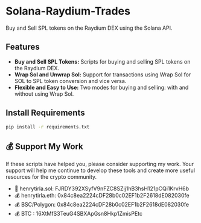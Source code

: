 # Solana-Raydium-Trades

Buy and Sell SPL tokens on the Raydium DEX using the Solana API.

## Features
- **Buy and Sell SPL Tokens:** Scripts for buying and selling SPL tokens on the Raydium DEX.
- **Wrap Sol and Unwrap Sol:** Support for transactions using Wrap Sol for SOL to SPL token conversion and vice versa.
- **Flexible and Easy to Use:** Two modes for buying and selling: with and without using Wrap Sol.

## Install Requirements 

```bash
pip install -r requirements.txt
``` 


## 💰 Support My Work
If these scripts have helped you, please consider supporting my work. Your support will help me continue to develop these tools and create more useful resources for the crypto community.

- 🚀 henrytirla.sol:   FJRDY392XSyfV9nFZC8SZij1hB3hsH121pCQi1KrvH6b
- 💰 henrytirla.eth:  0x84c8ea2224cDF28b0c02EF1b2F2618dE082030fe
- 💰 BSC/Polygon: 0x84c8ea2224cDF28b0c02EF1b2F2618dE082030fe
- 💰 BTC :            16XtMfS3TeuG4SBXApGsn8Hkp1ZmisPEtc
